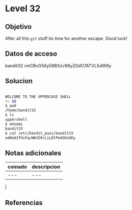 
# Level 32

## Objetivo
After all this `git` stuff its time for another escape. Good luck!

## Datos de acceso

bandit32
rmCBvG56y58BXzv98yZGdO7ATVL5dW8y

## Solucion
``` bash 

WELCOME TO THE UPPERCASE SHELL
>> $0
$ pwd
/home/bandit32
$ ls
uppershell
$ whoami
bandit33
$ cat /etc/bandit_pass/bandit33
odHo63fHiFqcWWJG9rLiLDtPm45KzUKy

```

## Notas adicionales

| comado | descripcion |
|----------|-------------|
| ---| ---
|

## Referencias